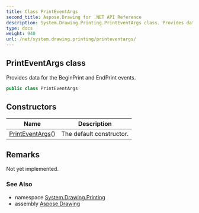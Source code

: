 ```yaml
---
title: Class PrintEventArgs
second_title: Aspose.Drawing for .NET API Reference
description: System.Drawing.Printing.PrintEventArgs class. Provides data for the BeginPrint and EndPrint events
type: docs
weight: 940
url: /net/system.drawing.printing/printeventargs/
---
```

## PrintEventArgs class

Provides data for the BeginPrint and EndPrint events.

```csharp
public class PrintEventArgs
```

## Constructors

| Name | Description |
| --- | --- |
| [PrintEventArgs](printeventargs/)() | The default constructor. |

## Remarks

Not yet implemented.

### See Also

* namespace [System.Drawing.Printing](../../system.drawing.printing/)
* assembly [Aspose.Drawing](../../)


